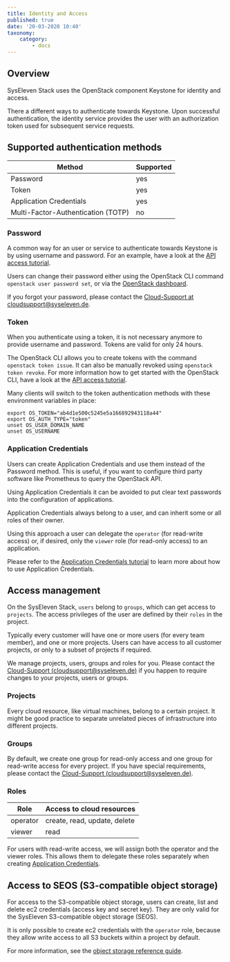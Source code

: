 ```yaml
---
title: Identity and Access
published: true
date: '20-03-2020 10:40'
taxonomy:
    category:
        - docs
---
```


## Overview

SysEleven Stack uses the OpenStack component Keystone for identity and access.

There a different ways to authenticate towards Keystone. Upon successful authentication, the identity service provides the user with an authorization token used for subsequent service requests.

## Supported authentication methods

Method                                     | Supported     |
-------------------------------------------|---------------|
Password                                   | yes |
Token                                      | yes |
Application Credentials                    | yes |
Multi-Factor-Authentication (TOTP)         | no  |

### Password

A common way for an user or service to authenticate towards Keystone is by using username and password. For an example, have a look at the [API access tutorial](../../02.Tutorials/02.api-access/docs.en.md).

Users can change their password either using the OpenStack CLI command `openstack user password set`, or via the [OpenStack dashboard](https://cloud.syseleven.de).

If you forgot your password, please contact the [Cloud-Support at cloudsupport@syseleven.de](../../06.Support/default.en.md).

### Token

When you authenticate using a token, it is not necessary anymore to provide username and password. Tokens are valid for only 24 hours.

The OpenStack CLI allows you to create tokens with the command `openstack token issue`. It can also be manually revoked using `openstack token revoke`. For more information how to get started with the OpenStack CLI, have a look at the [API access tutorial](../../02.Tutorials/02.api-access/docs.en.md).

Many clients will switch to the token authentication methods with these environment variables in place:

```shell
export OS_TOKEN="ab4d1e500c5245e5a166892943118a44"
export OS_AUTH_TYPE="token"
unset OS_USER_DOMAIN_NAME
unset OS_USERNAME
```

### Application Credentials

Users can create Application Credentials and use them instead of the Password method. This is useful, if you want to configure third party software like Prometheus to query the OpenStack API.

Using Application Credentials it can be avoided to put clear text passwords into the configuration of applications.

Application Credentials always belong to a user, and can inherit some or all roles of their owner.

Using this approach a user can delegate the `operator` (for read-write access) or, if desired, only the `viewer` role (for read-only access) to an application.

Please refer to the [Application Credentials tutorial](../../03.Howtos/13.application-credentials/docs.en.md) to learn more about how to use Application Credentials.

## Access management

On the SysEleven Stack, `users` belong to `groups`, which can get access to `projects`. The access privileges of the user are defined by their `roles` in the project.

Typically every customer will have one or more users (for every team member), and one or more projects. Users can have access to all customer projects, or only to a subset of projects if required.

We manage projects, users, groups and roles for you. Please contact the [Cloud-Support (cloudsupport@syseleven.de)](../../06.Support/default.en.md) if you happen to require changes to your projects, users or groups.

### Projects

Every cloud resource, like virtual machines, belong to a certain project. It might be good practice to separate unrelated pieces of infrastructure into different projects.

### Groups

By default, we create one group for read-only access and one group for read-write access for every project. If you have special requirements, please contact the [Cloud-Support (cloudsupport@syseleven.de)](../../06.Support/default.en.md).

### Roles

Role         | Access to cloud resources     |
-------------|-------------------------------|
operator     | create, read, update, delete  |
viewer       | read                          |

For users with read-write access, we will assign both the operator and the viewer roles. This allows them to delegate these roles separately when creating [Application Credentials](../../03.Howtos/13.application-credentials/docs.en.md).

## Access to SEOS (S3-compatible object storage)

For access to the S3-compatible object storage, users can create, list and delete ec2 credentials (access key and secret key). They are only valid for the SysEleven S3-compatible object storage (SEOS).

It is only possible to create ec2 credentials with the `operator` role, because they allow write access to all S3 buckets within a project by default.

For more information, see the [object storage reference guide](../../04.Reference/05.object-storage/docs.en.md).
